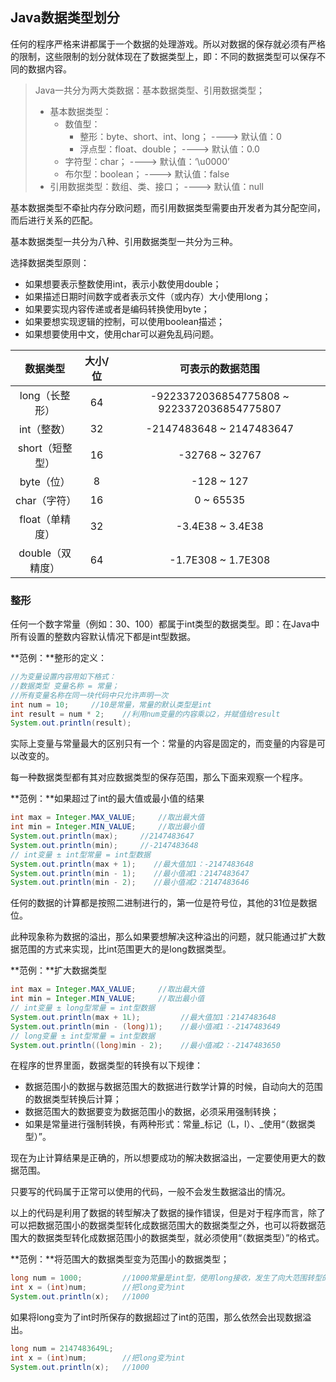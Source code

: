 ## Java数据类型划分

任何的程序严格来讲都属于一个数据的处理游戏。所以对数据的保存就必须有严格的限制，这些限制的划分就体现在了数据类型上，即：不同的数据类型可以保存不同的数据内容。

> Java一共分为两大类数据：基本数据类型、引用数据类型；
>
> * 基本数据类型：
>   * 数值型：
>     * 整形：byte、short、int、long；    ----&gt;    默认值：0
>     * 浮点型：float、double；                 ----&gt;    默认值：0.0
>   * 字符型：char；                                        ----&gt;    默认值：‘\u0000’
>   * 布尔型：boolean；                                  ----&gt;    默认值：false
> * 引用数据类型：数组、类、接口；                 ----&gt;    默认值：null

基本数据类型不牵扯内存分欧问题，而引用数据类型需要由开发者为其分配空间，而后进行关系的匹配。

基本数据类型一共分为八种、引用数据类型一共分为三种。

选择数据类型原则：

* 如果想要表示整数使用int，表示小数使用double；
* 如果描述日期时间数字或者表示文件（或内存）大小使用long；
* 如果要实现内容传递或者是编码转换使用byte；
* 如果要想实现逻辑的控制，可以使用boolean描述；
* 如果想要使用中文，使用char可以避免乱码问题。

| 数据类型 | 大小/位 | 可表示的数据范围 |
| :---: | :---: | :---: |
| long（长整形） | 64 | -9223372036854775808 ~ 9223372036854775807 |
| int（整数） | 32 | -2147483648 ~ 2147483647 |
| short（短整型） | 16 | -32768 ~ 32767 |
| byte（位） | 8 | -128 ~ 127 |
| char（字符） | 16 | 0 ~ 65535 |
| float（单精度） | 32 | -3.4E38 ~ 3.4E38 |
| double（双精度） | 64 | -1.7E308 ~ 1.7E308 |

### 整形

任何一个数字常量（例如：30、100）都属于int类型的数据类型。即：在Java中所有设置的整数内容默认情况下都是int型数据。

**范例：**整形的定义：

```java
//为变量设置内容用如下格式：
//数据类型 变量名称 = 常量；
//所有变量名称在同一块代码中只允许声明一次
int num = 10;     //10是常量，常量的默认类型是int
int result = num * 2;    //利用num变量的内容乘以2，并赋值给result
System.out.println(result);
```

实际上变量与常量最大的区别只有一个：常量的内容是固定的，而变量的内容是可以改变的。

每一种数据类型都有其对应数据类型的保存范围，那么下面来观察一个程序。

**范例：**如果超过了int的最大值或最小值的结果

```java
int max = Integer.MAX_VALUE;     //取出最大值
int min = Integer.MIN_VALUE;     //取出最小值
System.out.println(max);     //2147483647
System.out.println(min);     //-2147483648
// int变量 ± int型常量 = int型数据
System.out.println(max + 1);    //最大值加1：-2147483648
System.out.println(min - 1);    //最小值减1：2147483647
System.out.println(min - 2);    //最小值减2：2147483646
```

任何的数据的计算都是按照二进制进行的，第一位是符号位，其他的31位是数据位。

此种现象称为数据的溢出，那么如果要想解决这种溢出的问题，就只能通过扩大数据范围的方式来实现，比int范围更大的是long数据类型。

**范例：**扩大数据类型

```java
int max = Integer.MAX_VALUE;     //取出最大值
int min = Integer.MIN_VALUE;     //取出最小值
// int变量 ± long型常量 = int型数据
System.out.println(max + 1L);         //最大值加1：2147483648
System.out.println(min - (long)1);    //最小值减1：-2147483649
// long变量 ± int型常量 = int型数据
System.out.println((long)min - 2);    //最小值减2：-2147483650
```

在程序的世界里面，数据类型的转换有以下规律：

* 数据范围小的数据与数据范围大的数据进行数学计算的时候，自动向大的范围的数据类型转换后计算；
* 数据范围大的数据要变为数据范围小的数据，必须采用强制转换；
* 如果是常量进行强制转换，有两种形式：常量_标记（L，l）、_使用“（数据类型）”。

现在为止计算结果是正确的，所以想要成功的解决数据溢出，一定要使用更大的数据范围。

只要写的代码属于正常可以使用的代码，一般不会发生数据溢出的情况。

以上的代码是利用了数据的转型解决了数据的操作错误，但是对于程序而言，除了可以把数据范围小的数据类型转化成数据范围大的数据类型之外，也可以将数据范围大的数据类型转化成数据范围小的数据类型，就必须使用“（数据类型）”的格式。

**范例：**将范围大的数据类型变为范围小的数据类型；

```java
long num = 1000;         //1000常量是int型，使用long接收，发生了向大范围转型的操作
int x = (int)num;        //把long变为int
System.out.println(x);   //1000
```

如果将long变为了int时所保存的数据超过了int的范围，那么依然会出现数据溢出。

```java
long num = 2147483649L;
int x = (int)num;        //把long变为int
System.out.println(x);   //1000
```



